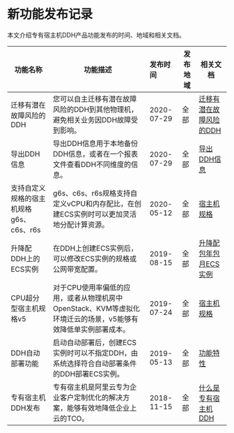 # 新功能发布记录

本文介绍专有宿主机DDH产品功能发布的时间、地域和相关文档。

|功能名称|功能描述|发布时间|发布地域|相关文档|
|----|----|:---|----|----|
|迁移有潜在故障风险的DDH|您可以自主迁移有潜在故障风险的DDH到其他物理机，避免相关业务因DDH故障受到影响。|2020-07-29|全部|[迁移有潜在故障风险的DDH](/cn.zh-CN/用户指南/DDH运维/迁移有潜在故障风险的DDH.md)|
|导出DDH信息|导出DDH信息用于本地备份DDH信息，或者在一个报表文件查看DDH不同维度的信息。|2020-07-29|全部|[导出DDH信息](/cn.zh-CN/用户指南/查看DDH相关资源/导出DDH信息.md)|
|支持自定义规格的宿主机规格g6s、c6s、r6s|g6s、c6s、r6s规格支持自定义vCPU和内存配比，在创建ECS实例时可以更加灵活地分配计算资源。|2020-05-12|全部|[宿主机规格](/cn.zh-CN/产品简介/宿主机规格.md)|
|升降配DDH上的ECS实例|在DDH上创建ECS实例后，可以修改ECS实例的规格或公网带宽配置。|2019-08-15|全部|[升降配包年包月ECS实例](/cn.zh-CN/用户指南/DDH运维/升降配包年包月ECS实例.md)|
|CPU超分型宿主机规格v5|对于CPU使用率偏低的应用，或者从物理机房中OpenStack、KVM等虚拟化环境迁云的场景，v5能够有效降低单实例部署成本。|2019-07-24|全部|[宿主机规格](/cn.zh-CN/产品简介/宿主机规格.md)|
|DDH自动部署功能|启动自动部署后，创建ECS实例时可以不指定DDH，由系统选择符合自动部署条件的DDH部署ECS实例。|2019-05-13|全部|[功能特性](/cn.zh-CN/产品简介/功能特性/功能特性.md)|
|专有宿主机DDH发布|专有宿主机是阿里云专为企业客户定制优化的解决方案，能够有效地降低企业上云的TCO。|2018-11-15|全部|[什么是专有宿主机DDH](/cn.zh-CN/产品简介/什么是专有宿主机DDH.md)|

